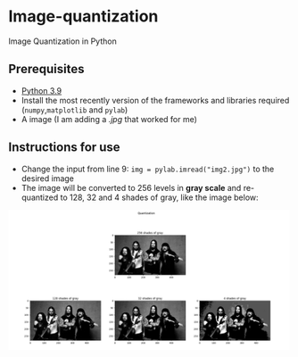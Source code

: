 # Image-quantization
 Image Quantization in Python
 
  ## Prerequisites
  - [Python 3.9](https://www.python.org/)
  - Install the most recently version of the frameworks and libraries required (`numpy`,`matplotlib` and `pylab`)
  - A  image (I am adding a *.jpg* that worked for me)
  ## Instructions for use
  - Change the input from line 9: `img = pylab.imread("img2.jpg")` to the desired image
  - The image will be converted to 256 levels in **gray scale** and re-quantized  to 128, 32 and 4 shades of gray, like the image below: 
  
  <img src="https://github.com/eng-flavio/Image-quantization/blob/main/result.png" alt="texto" width="1000"/>
